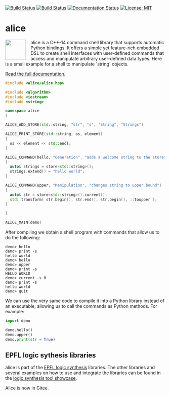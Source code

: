 [![Build Status](https://travis-ci.org/msoeken/alice.svg?branch=master)](https://travis-ci.org/msoeken/alice)
[![Build Status](https://ci.appveyor.com/api/projects/status/qc2kuc85jaxqu5gh?svg=true)](https://ci.appveyor.com/project/msoeken/alice)
[![Documentation Status](https://readthedocs.org/projects/libalice/badge/?version=latest)](http://libalice.readthedocs.io/en/latest/?badge=latest)
[![License: MIT](https://img.shields.io/badge/License-MIT-yellow.svg)](https://opensource.org/licenses/MIT)

# alice

<img src="https://cdn.rawgit.com/msoeken/alice/master/alice.svg" width="64" height="64" align="left" style="margin-right: 12pt" />
alice is a C++-14 command shell library that supports automatic Python bindings.  It offers a simple yet feature-rich embedded DSL to create shell interfaces with user-defined commands that access and manipulate arbitrary user-defined data types.  Here is a small example for a shell to manipulate `string` objects.

[Read the full documentation.](http://libalice.readthedocs.io/en/latest/?badge=latest)

```c++
#include <alice/alice.hpp>

#include <algorithm>
#include <iostream>
#include <string>

namespace alice
{

ALICE_ADD_STORE(std::string, "str", "s", "String", "Strings")

ALICE_PRINT_STORE(std::string, os, element)
{
  os << element << std::endl;
}

ALICE_COMMAND(hello, "Generation", "adds a welcome string to the store")
{
  auto& strings = store<std::string>();
  strings.extend() = "hello world";
}

ALICE_COMMAND(upper, "Manipulation", "changes string to upper bound")
{
  auto& str = store<std::string>().current();
  std::transform( str.begin(), str.end(), str.begin(), ::toupper );
}

}

ALICE_MAIN(demo)
```

After compiling we obtain a shell program with commands that allow us to do the following:

```
demo> hello
demo> print -s
hello world
demo> hello
demo> upper
demo> print -s
HELLO WORLD
demo> current -s 0
demo> print -s
hello world
demo> quit
```

We can use the very same code to compile it into a Python library instead of an executable, allowing us to call the commands as Python methods.  For example:

```python
import demo

demo.hello()
demo.upper()
demo.print(str = True)
```

## EPFL logic sythesis libraries

alice is part of the [EPFL logic synthesis](https://lsi.epfl.ch/page-138455-en.html) libraries.  The other libraries and several examples on how to use and integrate the libraries can be found in the [logic synthesis tool showcase](https://github.com/lsils/lstools-showcase).

Alice is now in Gitee.
